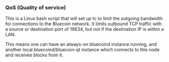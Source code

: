 ### QoS (Quality of service) ###

This is a Linux bash script that will set up tc to limit the outgoing bandwidth for connections to the Bluecoin network. It limits outbound TCP traffic with a source or destination port of 19634, but not if the destination IP is within a LAN.

This means one can have an always-on bluecoind instance running, and another local bluecoind/bluecoin-qt instance which connects to this node and receives blocks from it.
